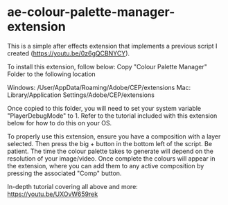 # ae-colour-palette-manager-extension
This is a simple after effects extension that implements a previous script I created (https://youtu.be/0z6gQCBNYCY).


To install this extension, follow below:
Copy "Colour Palette Manager" Folder to the following location

Windows: /User/AppData/Roaming/Adobe/CEP/extensions
Mac: Library/Application Settings/Adobe/CEP/extensions

Once copied to this folder, you will need to set your system variable "PlayerDebugMode" to 1. Refer to the tutorial included with this extension below for how to do this on your OS.

To properly use this extension, ensure you have a composition with a layer selected. Then press the big + button in the bottom left of the script. Be patient. The time the colour palette takes to generate will depend on the resolution of your image/video. Once complete the colours will appear in the extension, where you can add them to any active composition by pressing the associated "Comp" button.

In-depth tutorial covering all above and more: https://youtu.be/UXOvW659rek